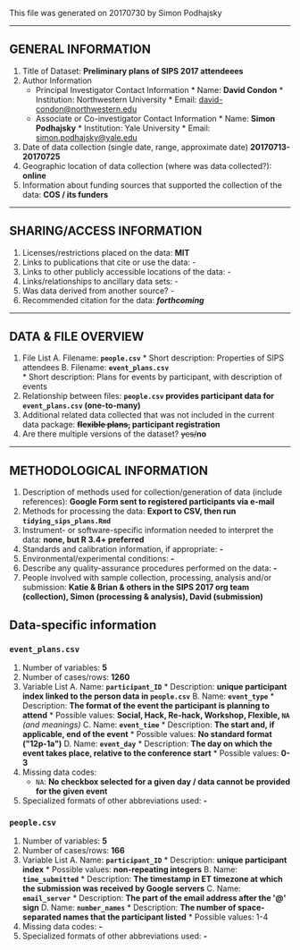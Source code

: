 This file was generated on 20170730 by Simon Podhajsky

-------------------
GENERAL INFORMATION
-------------------

1. Title of Dataset: **Preliminary plans of SIPS 2017 attendeees**
2. Author Information
    * Principal Investigator Contact Information
          * Name: **David Condon**
              * Institution: Northwestern University
              * Email: david-condon@northwestern.edu
    * Associate or Co-investigator Contact Information
          * Name: **Simon Podhajsky**
              * Institution: Yale University
              * Email: simon.podhajsky@yale.edu
3. Date of data collection (single date, range, approximate date) **20170713-20170725**
4. Geographic location of data collection (where was data collected?): **online**
5. Information about funding sources that supported the collection of the data: **COS / its funders**


--------------------------
SHARING/ACCESS INFORMATION
-------------------------- 

1. Licenses/restrictions placed on the data: **MIT**
2. Links to publications that cite or use the data: -
3. Links to other publicly accessible locations of the data: -
4. Links/relationships to ancillary data sets: -
5. Was data derived from another source? -
6. Recommended citation for the data: **_forthcoming_**

---------------------
DATA & FILE OVERVIEW
---------------------

1. File List
    A. Filename: **`people.csv`** 
        * Short description: Properties of SIPS attendees
    B. Filename: **`event_plans.csv`**     
        * Short description: Plans for events by participant, with description of events
2. Relationship between files: **`people.csv` provides participant data for `event_plans.csv` (one-to-many)**
3. Additional related data collected that was not included in the current data package: **~~flexible plans,~~ participant registration**
4. Are there multiple versions of the dataset? ~~yes/~~**no**

--------------------------
METHODOLOGICAL INFORMATION
--------------------------

1. Description of methods used for collection/generation of data (include references): **Google Form sent to registered participants via e-mail**
2. Methods for processing the data: **Export to CSV, then run `tidying_sips_plans.Rmd`**
3. Instrument- or software-specific information needed to interpret the data: **none, but R 3.4+ preferred**
4. Standards and calibration information, if appropriate: **-**
5. Environmental/experimental conditions: **-**
6. Describe any quality-assurance procedures performed on the data: **-**
7. People involved with sample collection, processing, analysis and/or submission: **Katie & Brian & others in the SIPS 2017 org team (collection), Simon (processing & analysis), David (submission)**

## Data-specific information

### `event_plans.csv`

1. Number of variables: **5**
2. Number of cases/rows: **1260**
3. Variable List
     A. Name: **`participant_ID`**
          * Description: **unique participant index linked to the person data in `people.csv`**
     B. Name: **`event_type`**
          * Description: **The format of the event the participant is planning to attend**
          * Possible values: **Social, Hack, Re-hack, Workshop, Flexible, `NA`** _(and meanings)_
     C. Name: **`event_time`**
          * Description: **The start and, if applicable, end of the event**
          * Possible values: **No standard format ("12p-1a")**
     D. Name: **`event_day`**
          * Description: **The day on which the event takes place, relative to the conference start**
          * Possible values: **0-3**
4. Missing data codes:
     * `NA`: **No checkbox selected for a given day / data cannot be provided for the given event**
5. Specialized formats of other abbreviations used: **-**

### `people.csv`
1. Number of variables: **5**
2. Number of cases/rows: **166**
3. Variable List
     A. Name: **`participant_ID`**
          * Description: **unique participant index**
          * Possible values: **non-repeating integers**
     B. Name: **`time_submitted`**
          * Description: **The timestamp in ET timezone at which the submission was received by Google servers**
     C. Name: **`email_server`**
          * Description: **The part of the email address after the '@' sign**
     D. Name: **`number_names`**
          * Description: **The number of space-separated names that the participant listed**
          * Possible values: 1-4
4. Missing data codes: **-**
5. Specialized formats of other abbreviations used: **-**